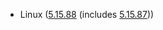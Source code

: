 - Linux ([5.15.88](https://lwn.net/Articles/920012) (includes [5.15.87](https://lwn.net/Articles/919793)))
